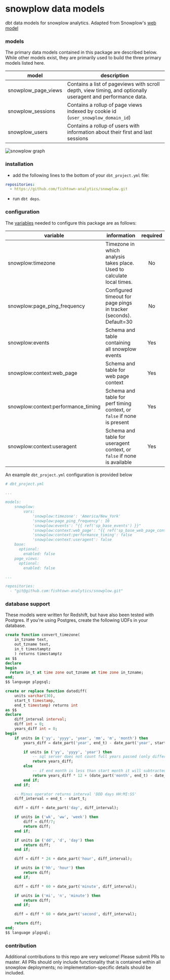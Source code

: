 # snowplow data models

dbt data models for snowplow analytics. Adapted from Snowplow's [web model](https://github.com/snowplow/web-data-model)

### models ###

The primary data models contained in this package are described below. While other models exist,
they are primarily used to build the three primary models listed here.

| model | description |
|-------|-------------|
| snowplow_page_views | Contains a list of pageviews with scroll depth, view timing, and optionally useragent and performance data. |
| snowplow_sessions | Contains a rollup of page views indexed by cookie id (`user_snowplow_domain_id`) |
| snowplow_users | Contains a rollup of users with information about their first and last sessions |

![snowplow graph](https://github.com/fishtown-analytics/snowplow/raw/master/etc/snowplow_graph.png)

### installation ###

- add the following lines to the bottom of your `dbt_project.yml` file:
```YAML
repositories:
  - https://github.com/fishtown-analytics/snowplow.git
```

- run `dbt deps`.

### configuration ###

The [variables](http://dbt.readthedocs.io/en/master/guide/context-variables/#arbitrary-configuration-variables) needed to configure this package are as follows:

| variable | information | required |
|----------|-------------|:--------:|
|snowplow:timezone|Timezone in which analysis takes place. Used to calculate local times.|No|
|snowplow:page_ping_frequency|Configured timeout for page pings in tracker (seconds). Default=30|No|
|snowplow:events|Schema and table containing all snowplow events|Yes|
|snowplow:context:web_page|Schema and table for web page context|Yes|
|snowplow:context:performance_timing|Schema and table for perf timing context, or `false` if none is present|Yes|
|snowplow:context:useragent|Schema and table for useragent context, or `false` if none is available|Yes|

An example `dbt_project.yml` configuration is provided below
```yml
# dbt_project.yml

...

models:
    snowplow:
        vars:
            'snowplow:timezone': 'America/New_York'
            'snowplow:page_ping_frequency': 10
            'snowplow:events': "{{ ref('sp_base_events') }}"
            'snowplow:context:web_page': "{{ ref('sp_base_web_page_context') }}"
            'snowplow:context:performance_timing': false
            'snowplow:context:useragent': false
    base:
      optional:
        enabled: false
    page_views:
      optional:
        enabled: false

...

repositories:
  - "git@github.com:fishtown-analytics/snowplow.git"
```

### database support

These models were written for Redshift, but have also been tested with Postgres. If you're using Postgres, create the following UDFs in your database.

```sql
create function convert_timezone(
    in_tzname text,
    out_tzname text,
    in_t timestamptz
    ) returns timestamptz
as $$
declare
begin
  return in_t at time zone out_tzname at time zone in_tzname;
end;
$$ language plpgsql;
```

```sql
create or replace function datediff(
    units varchar(30),
    start_t timestamp,
    end_t timestamp) returns int
as $$
declare
    diff_interval interval; 
    diff int = 0;
    years_diff int = 0;
begin
    if units in ('yy', 'yyyy', 'year', 'mm', 'm', 'month') then
        years_diff = date_part('year', end_t) - date_part('year', start_t);

        if units in ('yy', 'yyyy', 'year') then
            -- sql server does not count full years passed (only difference between year parts)
            return years_diff;
        else
            -- if end month is less than start month it will subtracted
            return years_diff * 12 + (date_part('month', end_t) - date_part('month', start_t)); 
        end if;
    end if;

    -- Minus operator returns interval 'DDD days HH:MI:SS'  
    diff_interval = end_t - start_t;

    diff = diff + date_part('day', diff_interval);

    if units in ('wk', 'ww', 'week') then
        diff = diff/7;
        return diff;
    end if;

    if units in ('dd', 'd', 'day') then
        return diff;
    end if;

    diff = diff * 24 + date_part('hour', diff_interval); 

    if units in ('hh', 'hour') then
        return diff;
    end if;

    diff = diff * 60 + date_part('minute', diff_interval);

    if units in ('mi', 'n', 'minute') then
        return diff;
    end if;

    diff = diff * 60 + date_part('second', diff_interval);

    return diff;
end;
$$ language plpgsql;
```


### contribution ###

Additional contributions to this repo are very welcome! Please submit PRs to master. All PRs should only include functionality that is contained within all snowplow deployments; no implementation-specific details should be included.

